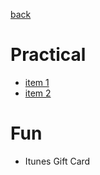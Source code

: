 [back](../index.md)

# Practical

- [item 1](https://google.com)
- [item 2](https://amazon.com)

# Fun

 - Itunes Gift Card